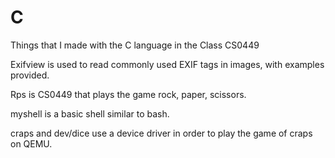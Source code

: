 # C
Things that I made with the C language in the Class CS0449

Exifview is used to read commonly used EXIF tags in images, with examples provided.

Rps is CS0449 that plays the game rock, paper, scissors. 

myshell is a basic shell similar to bash. 

craps and dev/dice use a device driver in order to play the game of craps on QEMU.
